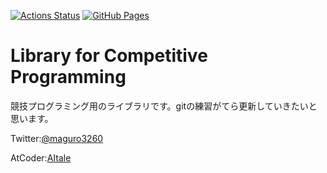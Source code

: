 [![Actions Status](https://github.com/maguroplusia/Library/workflows/verify/badge.svg)](https://github.com/maguroplusia/Library/actions)
[![GitHub Pages](https://img.shields.io/static/v1?label=GitHub+Pages&message=+&color=brightgreen&logo=github)](https://maguroplusia.github.io/Library/)

# Library for Competitive Programming

競技プログラミング用のライブラリです。gitの練習がてら更新していきたいと思います。

Twitter:[@maguro3260](https://twitter.com/maguro3260)

AtCoder:[AItale](https://atcoder.jp/users/AItale)
